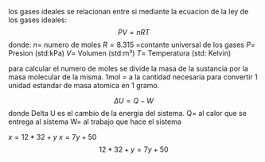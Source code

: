 los gases ideales se relacionan entre si mediante la ecuacion de la ley de los gases ideales: $$PV=nRT$$
donde:
$n=$ numero de moles
$R=8.315$ =contante universal de los gases
$P=$ Presion (std:kPa)
$V=$ Volumen (std:m³)
$T=$ Temperatura (std: Kelvin)

para calcular el numero de moles se divide la masa de la sustancia por la masa molecular de la misma.
1mol = a la cantidad necesaria para convertir 1 unidad estandar de masa atomica en 1 gramo.


$$\Delta U=Q-W$$
donde Delta U es el cambio de la energia del sistema.
Q= al calor que se entrega al sistema
W= al trabajo que hace el sistema



$x=12*32+y$
$x=7y+50$
$$12*32+y=7y+50$$

